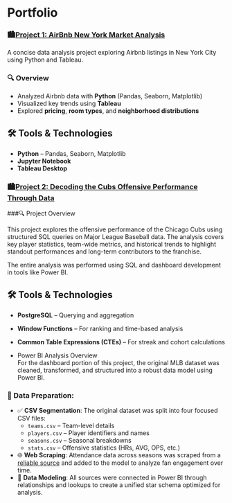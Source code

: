 # Portfolio 
### 🏙️[Project 1: AirBnb New York Market Analysis](https://github.com/matmarcinek/AirBnb)

A concise data analysis project exploring Airbnb listings in New York City using Python and Tableau.

### 🔍 Overview
- Analyzed Airbnb data with **Python** (Pandas, Seaborn, Matplotlib)
- Visualized key trends using **Tableau**
- Explored **pricing**, **room types**, and **neighborhood distributions**

## 🛠 Tools & Technologies
- **Python** – Pandas, Seaborn, Matplotlib
- **Jupyter Notebook**
- **Tableau Desktop**



### 🏙️[Project 2: Decoding the Cubs Offensive Performance Through Data](https://github.com/matmarcinek/Decoding-the-Cubs-Offensive-Performance-Through-Data)

###🔍 Project Overview

This project explores the offensive performance of the Chicago Cubs using structured SQL queries on Major League Baseball data. The analysis covers key player statistics, team-wide metrics, and historical trends to highlight standout performances and long-term contributors to the franchise.

The entire analysis was performed using SQL and dashboard development in tools like Power BI.

## 🛠 Tools & Technologies
- **PostgreSQL** – Querying and aggregation
- **Window Functions** – For ranking and time-based analysis
- **Common Table Expressions (CTEs)** – For streak and cohort calculations
  
- Power BI Analysis Overview  
For the dashboard portion of this project, the original MLB dataset was cleaned, transformed, and structured into a robust data model using Power BI.

### 🔄 Data Preparation:
- ✅ **CSV Segmentation**: The original dataset was split into four focused CSV files:
  - `teams.csv` – Team-level details
  - `players.csv` – Player identifiers and names
  - `seasons.csv` – Seasonal breakdowns
  - `stats.csv` – Offensive statistics (HRs, AVG, OPS, etc.)
- 🌐 **Web Scraping**: Attendance data across seasons was scraped from a [reliable source](https://www.baseball-reference.com/teams/CHC/attend.shtml) and added to the model to analyze fan engagement over time.
- 🔗 **Data Modeling**: All sources were connected in Power BI through relationships and lookups to create a unified star schema optimized for analysis.
